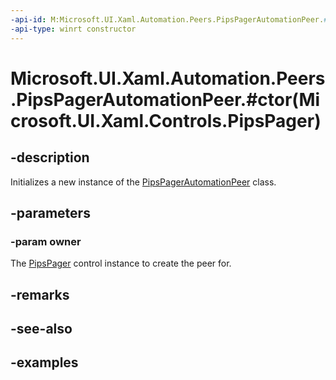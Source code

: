 ```yaml
---
-api-id: M:Microsoft.UI.Xaml.Automation.Peers.PipsPagerAutomationPeer.#ctor(Microsoft.UI.Xaml.Controls.PipsPager)
-api-type: winrt constructor
---
```


# Microsoft.UI.Xaml.Automation.Peers.PipsPagerAutomationPeer.#ctor(Microsoft.UI.Xaml.Controls.PipsPager)

<!--
public PipsPagerAutomationPeer (Microsoft.UI.Xaml.Controls.PipsPager owner);
-->

## -description

Initializes a new instance of the [PipsPagerAutomationPeer](pipspagerautomationpeer.md) class.

## -parameters

### -param owner

The [PipsPager](../microsoft.ui.xaml.controls/pipspager.md) control instance to create the peer for.

## -remarks

## -see-also

## -examples
